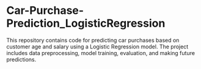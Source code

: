 # Car-Purchase-Prediction_LogisticRegression
This repository contains code for predicting car purchases based on customer age and salary using a Logistic Regression model. The project includes data preprocessing, model training, evaluation, and making future predictions.
